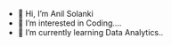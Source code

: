- 👋 Hi, I’m Anil Solanki
- 👀 I’m interested in Coding....
- 🌱 I’m currently learning Data Analytics..
